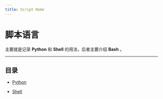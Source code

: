 ```yaml
---
title: Script Home
---
```


脚本语言
=======

主要就是记录 **Python** 和 **Shell** 的用法，后者主要介绍 **Bash** 。

***

目录
----

- [Python][py]
- [Shell][sh]

  [py]: python/index.md
  [sh]: shell/index.md
